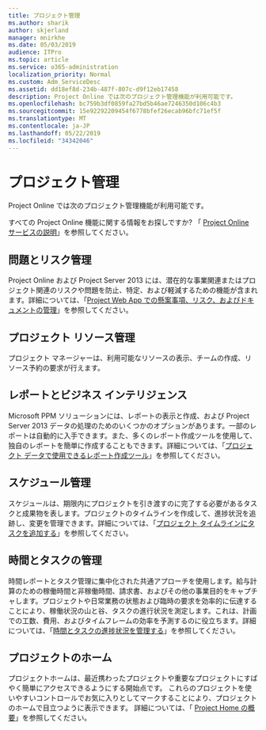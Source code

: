 ```yaml
---
title: プロジェクト管理
ms.author: sharik
author: skjerland
manager: mnirkhe
ms.date: 05/03/2019
audience: ITPro
ms.topic: article
ms.service: o365-administration
localization_priority: Normal
ms.custom: Adm_ServiceDesc
ms.assetid: dd18ef8d-234b-487f-807c-d9f12eb17458
description: Project Online では次のプロジェクト管理機能が利用可能です。
ms.openlocfilehash: bc759b3df0859fa27bd5b46ae7246350d106c4b3
ms.sourcegitcommit: 15e92292209454f6778bfef26ecab96bfc71ef5f
ms.translationtype: MT
ms.contentlocale: ja-JP
ms.lasthandoff: 05/22/2019
ms.locfileid: "34342046"
---
```

# <a name="project-management"></a>プロジェクト管理

Project Online では次のプロジェクト管理機能が利用可能です。
  
すべての Project Online 機能に関する情報をお探しですか? 「 [Project Online サービスの説明](project-online-service-description.md)」を参照してください。
  
## <a name="issues-and-risk-management"></a>問題とリスク管理
<a name="bkmk_IssuesRiskManagement"> </a>

Project Online および Project Server 2013 には、潜在的な事業関連またはプロジェクト関連のリスクや問題を防止、特定、および軽減するための機能が含まれます。詳細については、「[Project Web App での懸案事項、リスク、およびドキュメントの管理](https://go.microsoft.com/fwlink/?LinkId=402634)」を参照してください。
  
## <a name="manage-project-resources"></a>プロジェクト リソース管理
<a name="bkmk_ManageProjectResources"> </a>

プロジェクト マネージャーは、利用可能なリソースの表示、チームの作成、リソース予約の要求が行えます。
  
## <a name="reporting-and-business-intelligence"></a>レポートとビジネス インテリジェンス
<a name="bkmk_ReportingBusinessIntelligence"> </a>

Microsoft PPM ソリューションには、レポートの表示と作成、および Project Server 2013 データの処理のためのいくつかのオプションがあります。一部のレポートは自動的に入手できます。また、多くのレポート作成ツールを使用して、独自のレポートを簡単に作成することもできます。詳細については、「[プロジェクト データで使用できるレポート作成ツール](https://go.microsoft.com/fwlink/?LinkId=402642)」を参照してください。
  
## <a name="schedule-management"></a>スケジュール管理
<a name="bkmk_ScheduleManagement"> </a>

スケジュールは、期限内にプロジェクトを引き渡すのに完了する必要があるタスクと成果物を表します。プロジェクトのタイムラインを作成して、進捗状況を追跡し、変更を管理できます。詳細については、「[プロジェクト タイムラインにタスクを追加する](https://go.microsoft.com/fwlink/?LinkID=402655)」を参照してください。
  
## <a name="time-and-task-management"></a>時間とタスクの管理
<a name="bkmk_TimeTaskManagement"> </a>

時間レポートとタスク管理に集中化された共通アプローチを使用します。給与計算のための稼働時間と非稼働時間、請求書、およびその他の事業目的をキャプチャします。プロジェクトや日常業務の状態および臨時の要求を効率的に伝達することにより、稼働状況の山と谷、タスクの進行状況を測定します。これは、計画での工数、費用、およびタイムフレームの効率を予測するのに役立ちます。詳細については、「[時間とタスクの進捗状況を管理する](https://go.microsoft.com/fwlink/p/?LinkId=271321)」を参照してください。

## <a name="project-home"></a>プロジェクトのホーム
プロジェクトホームは、最近携わったプロジェクトや重要なプロジェクトにすばやく簡単にアクセスできるようにする開始点です。 これらのプロジェクトを使いやすいコントロールでお気に入りとしてマークすることにより、プロジェクトのホームで目立つように表示できます。 詳細については、「 [Project Home の概要](https://support.office.com/article/get-started-with-project-home-a3b38418-35e7-4df4-8e4a-ba6a4fa0562a?ui=en-US&rs=en-US&ad=US)」を参照してください。


